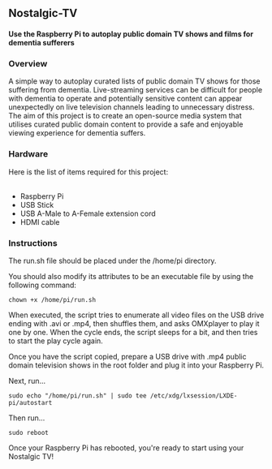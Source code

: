 Nostalgic-TV
---
<h4>Use the Raspberry Pi to autoplay public domain TV shows and films for dementia sufferers</h4>

<h3>Overview</h3>
A simple way to autoplay curated lists of public domain TV shows for those suffering from dementia.
Live-streaming services can be difficult for people with dementia to operate and potentially sensitive content can appear unexpectedly on live television channels leading to unnecessary distress. The aim of this project is to create an open-source media system that utilises curated public domain content to provide a safe and enjoyable viewing experience for dementia suffers. 

<h3>Hardware</h3>
Here is the list of items required for this project:</br></br>

+ Raspberry Pi
+ USB Stick
+ USB A-Male to A-Female extension cord
+ HDMI cable

<h3>Instructions</h3>

The run.sh file should be placed under the /home/pi directory.

You should also modify its attributes to be an executable file by using the following command:

`chown +x /home/pi/run.sh`

When executed, the script tries to enumerate all video files on the USB drive ending with .avi or .mp4, then shuffles them, and asks OMXplayer to play it one by one. When the cycle ends, the script sleeps for a bit, and then tries to start the play cycle again.

Once you have the script copied, prepare a USB drive with .mp4 public domain television shows in the root folder and plug it into your Raspberry Pi.

Next, run...

`sudo echo "/home/pi/run.sh" | sudo tee /etc/xdg/lxsession/LXDE-pi/autostart`

Then run...

`sudo reboot`

Once your Raspberry Pi has rebooted, you're ready to start using your Nostalgic TV!

